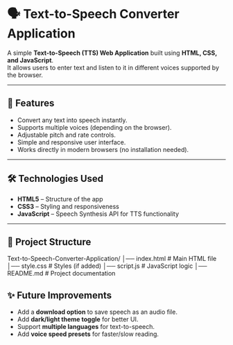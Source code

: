 # 🗣️ Text-to-Speech Converter Application

A simple **Text-to-Speech (TTS) Web Application** built using **HTML, CSS, and JavaScript**.  
It allows users to enter text and listen to it in different voices supported by the browser.

---

## 🚀 Features
- Convert any text into speech instantly.
- Supports multiple voices (depending on the browser).
- Adjustable pitch and rate controls.
- Simple and responsive user interface.
- Works directly in modern browsers (no installation needed).

---

## 🛠️ Technologies Used
- **HTML5** – Structure of the app  
- **CSS3** – Styling and responsiveness  
- **JavaScript** – Speech Synthesis API for TTS functionality  

---

## 📂 Project Structure
Text-to-Speech-Converter-Application/
│── index.html # Main HTML file
│── style.css # Styles (if added)
│── script.js # JavaScript logic
│── README.md # Project documentation

## ✨ Future Improvements
- Add a **download option** to save speech as an audio file.
- Add **dark/light theme toggle** for better UI.
- Support **multiple languages** for text-to-speech.
- Add **voice speed presets** for faster/slow reading.
